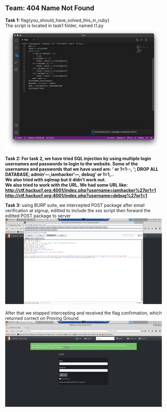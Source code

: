 Team: 404 Name Not Found
----------
<b>Task 1:</b> flag{you_should_have_solved_this_in_ruby}<br/>
The script is located in task1 folder, named t1.py<br/>
![script](task1/script.png)<br/><br/>
<b>Task 2: For task 2, we have tried SQL injection by using multiple login usernames and passwords to login to the website. Some of the usernames and passwords that we have used are:  ‘ or 1=1--, ‘; DROP ALL DATABASE; admin’—,iamhacker’—, debug’ or 1=1,..<br/>
We also tried with sqlmap but it didn’t work out.<br/> 
We also tried to work with the URL. We had some URL like: <br/>
http://ctf.hackucf.org:4001/index.php?username=iamhacker%27or1=1<br/>
http://ctf.hackucf.org:4001/index.php?username=debug%27or1=1</b><br/>

<b>Task 3:</b> using BURP suite, we intercepted POST package after email verification at signup, editted to include the xss script then forward the editted POST package to server<br/>
![intercepted POST](task3/xssattack.png)<br/><br/>
After that we stopped intercepting and received the flag confirmation, which returned correct on Proving Ground <br/>
![flag](task3/flagconfirmation.png)
